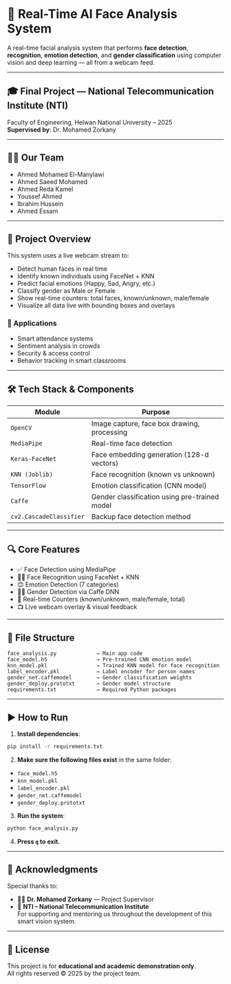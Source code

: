 # 🤖 Real-Time AI Face Analysis System

A real-time facial analysis system that performs **face detection**, **recognition**, **emotion detection**, and **gender classification** using computer vision and deep learning — all from a webcam feed.

---

## 🎓 Final Project — National Telecommunication Institute (NTI)  
Faculty of Engineering, Helwan National University – 2025  
**Supervised by**: Dr. Mohamed Zorkany

---

## 👨‍💻 Our Team

- Ahmed Mohamed El-Manylawi  
- Ahmed Saeed Mohamed
- Ahmed Reda Kamel  
- Youssef Ahmed  
- Ibrahim Hussein  
- Ahmed Essam

---

## 🧠 Project Overview

This system uses a live webcam stream to:
- Detect human faces in real time
- Identify known individuals using FaceNet + KNN
- Predict facial emotions (Happy, Sad, Angry, etc.)
- Classify gender as Male or Female
- Show real-time counters: total faces, known/unknown, male/female
- Visualize all data live with bounding boxes and overlays

### 🧩 Applications
- Smart attendance systems  
- Sentiment analysis in crowds  
- Security & access control  
- Behavior tracking in smart classrooms  

---

## 🛠️ Tech Stack & Components

| Module         | Purpose                                         |
|----------------|--------------------------------------------------|
| `OpenCV`       | Image capture, face box drawing, processing      |
| `MediaPipe`    | Real-time face detection                         |
| `Keras-FaceNet`| Face embedding generation (128-d vectors)        |
| `KNN (Joblib)` | Face recognition (known vs unknown)              |
| `TensorFlow`   | Emotion classification (CNN model)              |
| `Caffe`        | Gender classification using pre-trained model    |
| `cv2.CascadeClassifier` | Backup face detection method           |

---

## 🔍 Core Features

- ✅ Face Detection using MediaPipe  
- 🧑‍🦰 Face Recognition using FaceNet + KNN  
- 😊 Emotion Detection (7 categories)  
- 👨‍🦰 Gender Detection via Caffe DNN  
- 🔢 Real-time Counters (known/unknown, male/female, total)  
- 📺 Live webcam overlay & visual feedback  

---

## 📂 File Structure

```
face_analysis.py             → Main app code
face_model.h5                → Pre-trained CNN emotion model
knn_model.pkl                → Trained KNN model for face recognition
label_encoder.pkl            → Label encoder for person names
gender_net.caffemodel        → Gender classification weights
gender_deploy.prototxt       → Gender model structure
requirements.txt             → Required Python packages
```

---

## ▶️ How to Run

1. **Install dependencies**:
```bash
pip install -r requirements.txt
```

2. **Make sure the following files exist** in the same folder:
- `face_model.h5`
- `knn_model.pkl`
- `label_encoder.pkl`
- `gender_net.caffemodel`
- `gender_deploy.prototxt`

3. **Run the system**:
```bash
python face_analysis.py
```

4. **Press `q` to exit.**

---

## 🙌 Acknowledgments

Special thanks to:
- 🧑‍🏫 **Dr. Mohamed Zorkany** — Project Supervisor  
- 🏫 **NTI – National Telecommunication Institute**  
For supporting and mentoring us throughout the development of this smart vision system.

---

## 📜 License

This project is for **educational and academic demonstration only**.  
All rights reserved © 2025 by the project team.
